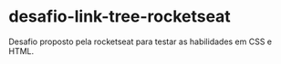 # desafio-link-tree-rocketseat
Desafio proposto pela rocketseat para testar as habilidades em CSS e HTML. 
